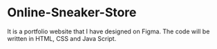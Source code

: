 # Online-Sneaker-Store
It is a portfolio website that I have designed on Figma. The code will be written in HTML, CSS and Java Script.
